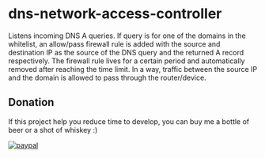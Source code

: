 dns-network-access-controller
=============================

Listens incoming DNS A queries. If query is for one of the domains in the whitelist, an allow/pass firewall rule is added with the source and destination IP as the source of the DNS query and the returned A record respectively. The firewall rule lives for a certain period and automatically removed after reaching the time limit.  In a way, traffic between the source IP and the domain is allowed to pass through the router/device.

## Donation
If this project help you reduce time to develop, you can buy me a bottle of beer or a shot of whiskey :)

[![paypal](https://www.paypalobjects.com/en_US/i/btn/btn_donateCC_LG.gif)](https://www.paypal.com/donate?hosted_button_id=BXK736WX48DVL)
